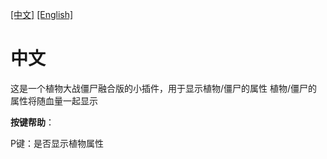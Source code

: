 [[中文]](https://github.com/SalmonCN-RH/BetterShow/blob/main/README.md#%E4%B8%AD%E6%96%87)   [[English]](https://github.com/SalmonCN-RH/BetterShow/edit/main/README_ENG.md)
# 中文
这是一个植物大战僵尸融合版的小插件，用于显示植物/僵尸的属性
植物/僵尸的属性将随血量一起显示

**按键帮助**：

P键：是否显示植物属性
